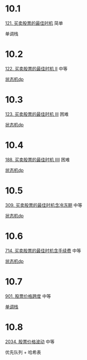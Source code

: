 10.1
=====
[121. 买卖股票的最佳时机](https://leetcode.cn/problems/best-time-to-buy-and-sell-stock/description/ "悬停显示")  简单

单调栈

10.2
=====
[122. 买卖股票的最佳时机 II](https://leetcode.cn/problems/best-time-to-buy-and-sell-stock-ii/description/ "悬停显示")  中等

[状态机dp](https://www.bilibili.com/video/BV1ho4y1W7QK/ "悬停显示")

10.3
=====
[123. 买卖股票的最佳时机 III](https://leetcode.cn/problems/best-time-to-buy-and-sell-stock-iii/description/ "悬停显示")  困难

[状态机dp](https://www.bilibili.com/video/BV1ho4y1W7QK/ "悬停显示")

10.4
=====
[188. 买卖股票的最佳时机 IIII](https://leetcode.cn/problems/best-time-to-buy-and-sell-stock-iv/description/ "悬停显示")  困难

[状态机dp](https://www.bilibili.com/video/BV1ho4y1W7QK/ "悬停显示")

10.5
=====
[309. 买卖股票的最佳时机含冷冻期](https://leetcode.cn/problems/best-time-to-buy-and-sell-stock-with-cooldown/ "悬停显示")  中等

[状态机dp](https://www.bilibili.com/video/BV1ho4y1W7QK/ "悬停显示")

10.6
=====
[714. 买卖股票的最佳时机含手续费](https://leetcode.cn/problems/best-time-to-buy-and-sell-stock-with-transaction-fee/ "悬停显示") 中等

[状态机dp](https://www.bilibili.com/video/BV1ho4y1W7QK/ "悬停显示")

10.7
=====
[901. 股票价格跨度](https://leetcode.cn/problems/online-stock-span/ "悬停显示")   中等

[单调栈](https://www.bilibili.com/video/BV1VN411J7S7/ "悬停显示")

10.8
=====
[2034. 股票价格波动](https://leetcode.cn/problems/stock-price-fluctuation/ "悬停显示")    中等

优先队列 + 哈希表